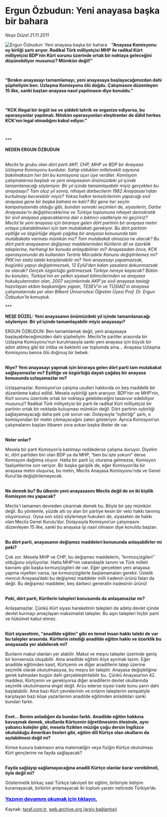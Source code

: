 # Ergun Özbudun: Yeni anayasa başka bir bahara

*Neşe Düzel 21.11.2011*

<div class="yazi"><img align="left" alt="Ergun Özbudun: Yeni anayasa başka bir bahara" border="0" src="http://www.taraf.com.tr/fotoraflar/makaleler/ergun-ozbudun-yeni-anayasa-baska-bir-bahara_5688_orijinal.jpg" style="border-right-width:10px; border-color:#FFFFFF"/><p><b>“</b><b>Anayasa Komisyonu oy birliği şartı arıyor. Radikal Türk milliyetçisi MHP ile radikal Kürt milliyetçisi BDP’nin Kürt sorunu üzerinde ortak bir noktaya geleceğini düşünebiliyor musunuz? Mümkün değil!”</b></p>
<p><b> </b></p>
<p><b>“</b><b>Bırakın anayasayı tamamlamayı, yeni anayasaya başlayacağımızdan dahi şüpheliyim ben. Uzlaşma Komisyonu ölü doğdu. Çalışmasını düzenleyen 15 ilke, sanki baştan anayasa nasıl yapılmasın diye konuldu.”</b></p>
<p><b> </b></p>
<p><b>“</b><b>KCK illegal bir örgüt ise ve şiddeti tahrik ve organize ediyorsa, bu operasyonlar yapılmalı. Nitekim operasyonları eleştirenler de dâhil herkes KCK’nın legal olmadığını kabul ediyor.” </b></p>
<p><b> </b></p>
<p>***</p>
<p><b>NEDEN</b><b> </b><b>ERGUN ÖZBUDUN</b></p>
<p><i><br/>Meclis’te grubu olan dört parti AKP, CHP, MHP ve BDP bir Anayasa Uzlaşma Komisyonu kurdular. Sahip oldukları milletvekili sayısına bakılmaksızın her biri bu komisyona üçer üye verdiler. Komisyon çalışmalarına başladı ve yeni anayasanın önümüzdeki yıl içinde tamamlanacağı söyleniyor. Bir yıl içinde tamamlayabilir miyiz gerçekten bu anayasayı? Tam otuz yıl sonra, nihayet darbecilerin 1982 Anayasası’ndan kurtulmayı becerebilir miyiz? Yoksa halkın temsilcilerinin yapacağı sivil anayasa gene bir başka bahara mı kalır? Biz gene her seçim kampanyasında olduğu gibi, bundan sonraki seçimleri de, siyasilerin, Darbe Anayasası’nı değiştireceklerine ve Türkiye toplumuna nihayet demokratik bir sivil anayasa yapacaklarına dair o bıktırıcı vaatleriyle mi geçiririz? Meclis’te yeni anayasa için biraraya gelen dört partinin bir anayasa metni ortaya çıkarabilmeleri için tam mutabakatı gerekiyor. Bu dört partinin eşitliğe ve özgürlüğe dayalı çağdaş bir anayasa konusunda tam mutabakata varması mümkün mü? Tam mutabakat olmazsa ne olacak? Bu dört parti anayasanın değişmez maddelerinden Kürtlerin dil ve özerklik taleplerine, herhangi bir konuda anlaşabilirler mi? Anayasadan önce, KCK operasyonunda da kullanılan Terörle Mücadele Kanunu değiştirilemez mi? PKK’nın statü talebi karşılanabilir mi? Yeni anayasayı yapamazsak, bugünkü yapıyı değiştirmezsek, 12 Eylül’den kalan yasalara dokunmazsak ne olacak? Gerçek özgürlüğü getirmezsek Türkiye nereye kayacak? Bütün bu konuları, Türkiye’nin en yetkin siyaset bilimcilerinden ve anayasa hukukçularından olan, 2007 seçimlerinde AKP’ye sivil anayasa taslağı hazırlayan ekibin başkanlığını yapan, TESEV’in ve TÜSİAD’ın anayasa çalışmalarında yer alan Bilkent Üniversitesi Öğretim Üyesi Prof. Dr. Ergun Özbudun’la konuştuk</i><i>.</i><i></i></p>
<p>***</p>
<p><b>NEŞE DÜZEL: Yeni anayasanın önümüzdeki yıl içinde tamamlanacağı söyleniyor. Bir yıl içinde tamamlayabilir miyiz anayasayı?</b></p>
<p>ERGUN ÖZBUDUN: Ben tamamlamak değil, yeni anayasaya başlayabileceğimizden dahi şüpheliyim. Meclis’te partiler arasında bir Uzlaşma Komisyonu’nun kurulmasıyla sanki yeni anayasa için büyük bir adım atılmış gibi bir intiba ve beklenti var toplumda ama… Anayasa Uzlaşma Komisyonu bence ölü doğmuş bir bebek.</p>
<p><b><br/>Niye? Yeni anayasayı yapmak için biraraya gelen dört parti tam mutabakat sağlayamazlar mı? Eşitliğe ve özgürlüğü dayalı çağdaş bir anayasa konusunda uzlaşamazlar mı? </b>    </p>
<p>Uzlaşamazlar. Komisyon’un çalışma usulleri hakkında on beş maddelik bir düzenleme kabul edildi. Mesela oybirliği şartı aranıyor. BDP’nin ve MHP’nin, Kürt sorunu üzerinde ortak bir noktaya gelebileceğini tasavvur edebiliyor musunuz? Radikal Türk milliyetçisi bir parti ile radikal Kürt milliyetçisi bir partinin ortak bir noktada buluşması mümkün değil. Dört partinin oybirliği sağlayamayacağı daha pek çok sorun var. Dolayısıyla “oybirliği” şartı, o komisyondan bir metin çıkmayacağını zaten gösteriyor. Ayrıca Komisyon’un çalışmalarını baştan itibaren zora sokan başka ilkeler de var.</p>
<p><b><br/>Neler onlar?</b></p>
<p>Mesela bir parti Komisyon’a katılmayı reddederse çalışma duruyor. Diyelim ki, dört partiden biri olan BDP ya da MHP, “ben bu işte yokum” derse Komisyon dağılmış oluyor. Hatta bir parti üç oturama gelmezse, Komisyon faaliyetlerine son veriyor. Bir başka gariplik de, eğer Komisyon’da bir anayasa metni oluşursa, bu metin, Meclis Anayasa Komisyonu’nda ve Genel Kurul’da değiştirilemeyecek.</p>
<p><b><br/>Ne demek bu? Bu ülkenin yeni anayasasını Meclis değil de on iki kişilik Komisyon mu yapacak? </b></p>
<p>Meclis’i tamamen devreden çıkarmak demek bu. Böyle bir şey mümkün değil. Bu yöntemle, yüzde altı oy alan bir partiye kesin bir veto hakkı tanımış oluyorsunuz. Oysa son sözü söylemeye hukuken de, siyaseten de hakkı olan Meclis Genel Kurulu’dur. Dolayısıyla Komisyon’un çalışmasını düzenleyen 15 ilke, sanki bu anayasa işi nasıl olmasın diye konuldu baştan. </p>
<p><b><br/>Bu dört parti, anayasanın değişmez maddeleri konusunda anlaşabilirler mi peki?</b></p>
<p>Çok zor. Mesela MHP ve CHP, bu değişmez maddelerin, “kırmızıçizgileri” olduğunu söylüyorlar. Hatta MHP’nin vatandaşlık tanımı ve Türk milleti kavramı gibi başka kırmızıçizgileri de var. Eğer gerçekten yeni anayasa yapma niyetleri varsa, işe kırmızıçizgilerle başlamamaları gerekir. Üstelik mevcut Anayasa’daki bu değişmez maddeler milli iradenin ürünü falan da değil. Bu değişmez maddeler, beş darbeci generalin iradesinin ürünü!</p>
<p><b><br/>Peki, dört parti, Kürtlerin talepleri konusunda da anlaşamazlar mı?</b></p>
<p>Anlaşamazlar. Çünkü Kürt siyasi hareketinin talepleri de adeta devlet içinde devlet kurmayı amaçlayan maksimalist talepler. Bu aşırı talepleri hiçbir parti ve hükümet kabul etmez.<b> </b></p>
<p><b><br/>Kürt siyasetinin, “anadilde eğitim” gibi en temel insan hakkı talebi de var bu talepler arasında. Kürtlerin istediği anadilde eğitim hakkı ve özerklik bu anayasada yer alabilecek mi?</b></p>
<p>Bunların makul olanları yer alabilir. Makul ve meşru talepler üzerinde geniş bir konsensüs oluşabilir. Ama anadilde eğitimi ikiye ayırmak lazım. Eğer anadilde eğitimden kasıt, Kürtçenin ve diğer anadillerin talep üzerine seçimlik olarak okutulmasıysa, bu meşru bir taleptir. Anayasa değişikliğine gerek kalmadan bugün dahi gerçekleştirilebilir bu. Çünkü Anayasa’nın 42. maddesi, Kürtçenin ve gerekiyorsa diğer anadillerin devlet okullarında seçimlik okutulmasına engel değil. Arzu ederse siyasi irade bunu yarın dahi başlatabilir. Ama bazı Kürt çevrelerinin ve onların taleplerini sempatiyle karşılayan bazı köşe yazarlarının anadilde eğitimden anladıkları sanki bundan farklı. </p>
<p><b><br/>Evet... Benim anladığım da bundan farklı. Anadilde eğitim hakkına kavuşmak demek, okullarda Kürtçenin öğretilmesinin ötesinde, aynı yabancı kolejler gibi, mesela fizikten müziğe çoğu dersin İngilizce okutulduğu Amerikan liseleri gibi, eğitim dili Kürtçe olan okulların da açılabilmesi değil mi?</b></p>
<p>Kimse kusura bakmasın ama matematiğin veya fiziğin Kürtçe okutulması Kürt gençlerine ne fayda sağlayacak?</p>
<p><b><br/>Fayda sağlayıp sağlamayacağına anadili Kürtçe olanlar karar verebilmeli, öyle değil mi?</b></p>
<p>Göstermelik birkaç saat Türkçe takviyeli bir eğitim, birbiriyle iletişim kuramayacak, birbirini anlamayacak iki toplum yaratır neticede Türkiye’de.
                                    	<br/><br/>
<a class="lnk2" href="/web/20120419200309/http://www.taraf.com.tr/login/" style="font-size:16px;color:#0000FF;"><u><b>
			  Yazının devamını okumak için tıklayın.</b></u></a><br/>
</p></div>

Kaynak: [taraf.com.tr](http://www.taraf.com.tr:80/nese-duzel/makale-ergun-ozbudun-yeni-anayasa-baska-bir-bahara.htm), [web.archive.org (arşiv bağlantısı)](http://web.archive.org/web/20120419200309/http://www.taraf.com.tr:80/nese-duzel/makale-ergun-ozbudun-yeni-anayasa-baska-bir-bahara.htm)
